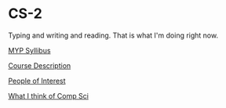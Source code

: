 # CS-2
Typing and writing and reading. That is what I'm doing right now.

[MYP Syllibus](https://connnnnnor.github.io/CS-2/Course%20Description)

[Course Description](https://connnnnnor.github.io/CS-2/Course%20Description)

[People of Interest](https://github.com/Connnnnnor/CS-2/blob/master/new.md)

[What I think of Comp Sci](https://github.com/Connnnnnor/CS-2/blob/master/neww.md)
